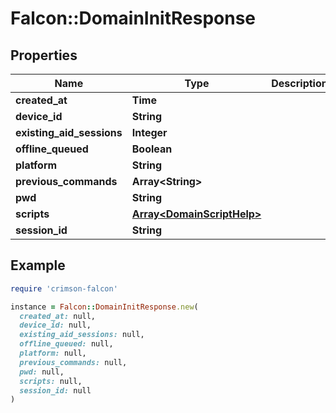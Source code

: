 # Falcon::DomainInitResponse

## Properties

| Name | Type | Description | Notes |
| ---- | ---- | ----------- | ----- |
| **created_at** | **Time** |  |  |
| **device_id** | **String** |  | [optional] |
| **existing_aid_sessions** | **Integer** |  |  |
| **offline_queued** | **Boolean** |  |  |
| **platform** | **String** |  | [optional] |
| **previous_commands** | **Array&lt;String&gt;** |  | [optional] |
| **pwd** | **String** |  | [optional] |
| **scripts** | [**Array&lt;DomainScriptHelp&gt;**](DomainScriptHelp.md) |  |  |
| **session_id** | **String** |  |  |

## Example

```ruby
require 'crimson-falcon'

instance = Falcon::DomainInitResponse.new(
  created_at: null,
  device_id: null,
  existing_aid_sessions: null,
  offline_queued: null,
  platform: null,
  previous_commands: null,
  pwd: null,
  scripts: null,
  session_id: null
)
```

